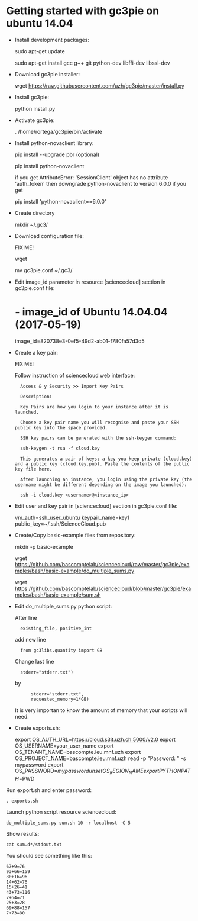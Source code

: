 # Getting started with gc3pie on ubuntu 14.04

* Install development packages:

    sudo apt-get update

    sudo apt-get install gcc g++ git python-dev libffi-dev libssl-dev
    

* Download gc3pie installer:

    wget https://raw.githubusercontent.com/uzh/gc3pie/master/install.py


* Install gc3pie:

    python install.py


* Activate gc3pie:

    . /home/rortega/gc3pie/bin/activate


* Install python-novaclient library:

    pip install --upgrade pbr (optional)

    pip install python-novaclient

    if you get AttributeError: 'SessionClient' object has no attribute 'auth_token' then downgrade python-novaclient to version 6.0.0 if you get 

    pip install 'python-novaclient==6.0.0'


* Create directory

    mkdir ~/.gc3/


* Download configuration file:

   FIX ME!
  
   wget 

   mv gc3pie.conf ~/.gc3/


* Edit image_id parameter in resource [sciencecloud] section in gc3pie.conf file:

    # - image_id of Ubuntu 14.04.04 (2017-05-19)
    image_id=820738e3-0ef5-49d2-ab01-f780fa57d3d5


* Create a key pair:

    FIX ME!

    Follow instruction of sciencecloud web interface:

        Access & y Security >> Import Key Pairs

        Description:

        Key Pairs are how you login to your instance after it is launched.

        Choose a key pair name you will recognise and paste your SSH public key into the space provided.

        SSH key pairs can be generated with the ssh-keygen command:

        ssh-keygen -t rsa -f cloud.key

        This generates a pair of keys: a key you keep private (cloud.key) and a public key (cloud.key.pub). Paste the contents of the public key file here.

        After launching an instance, you login using the private key (the username might be different depending on the image you launched):

        ssh -i cloud.key <username>@<instance_ip>


* Edit user and key pair in [sciencecloud] section in gc3pie.conf file:

    vm_auth=ssh_user_ubuntu
    keypair_name=key1
    public_key=~/.ssh/ScienceCloud.pub


* Create/Copy basic-example files from repository:

    mkdir -p basic-example

    wget https://github.com/bascomptelab/sciencecloud/raw/master/gc3pie/examples/bash/basic-example/do_multiple_sums.py

    wget https://github.com/bascomptelab/sciencecloud/blob/master/gc3pie/examples/bash/basic-example/sum.sh
    

* Edit do_multiple_sums.py python script:

    After line

        existing_file, positive_int

    add new line

        from gc3libs.quantity import GB

    Change last line

        stderr="stderr.txt")

    by

            stderr="stderr.txt",
            requested_memory=1*GB)

    It is very importan to know the amount of memory that your scripts will need.

* Create exports.sh:

    export OS_AUTH_URL=https://cloud.s3it.uzh.ch:5000/v2.0
    export OS_USERNAME=your_user_name
    export OS_TENANT_NAME=bascompte.ieu.mnf.uzh
    export OS_PROJECT_NAME=bascompte.ieu.mnf.uzh
    read -p "Password: " -s mypassword
    export OS_PASSWORD=$mypassword
    unset OS_REGION_NAME
    export PYTHONPATH=$PWD

Run export.sh and enter password:

    . exports.sh
    
Launch python script resource sciencecloud:

    do_multiple_sums.py sum.sh 10 -r localhost -C 5
    
Show results:

    cat sum.d*/stdout.txt
    
You should see something like this:
    
    67+9=76
    93+66=159
    80+16=96
    14+62=76
    15+26=41
    43+73=116
    7+64=71
    25+3=28
    69+88=157
    7+73=80

    
